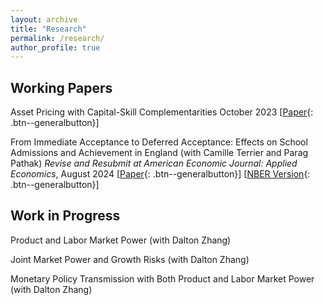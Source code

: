 ```yaml
---
layout: archive
title: "Research"
permalink: /research/
author_profile: true
---
```


## Working Papers

Asset Pricing with Capital-Skill Complementarities
October 2023 
[[Paper](https://ren-kevin.github.io/files/working_papers/second_year_paper/prelim_draft_20230801.pdf){: .btn--generalbutton}]

From Immediate Acceptance to Deferred Acceptance: Effects on School Admissions and Achievement in
England 
(with Camille Terrier and Parag Pathak)
*Revise and Resubmit at American Economic Journal: Applied Economics*, August 2024
[[Paper](https://ren-kevin.github.io/files/working_papers/fpf_ban/DRAFT.pdf){: .btn--generalbutton}]
[[NBER Version](https://www.nber.org/papers/w29600){: .btn--generalbutton}]

## Work in Progress

Product and Labor Market Power 
(with Dalton Zhang)

Joint Market Power and Growth Risks 
(with Dalton Zhang)

Monetary Policy Transmission with Both Product and Labor Market Power 
(with Dalton Zhang)

<!-- {% if author.googlescholar %}
  You can also find my articles on <u><a href="{{author.googlescholar}}">my Google Scholar profile</a>.</u>
{% endif %}

{% include base_path %}

{% for post in site.publications reversed %}
  {% include archive-single.html %}
{% endfor %} -->
